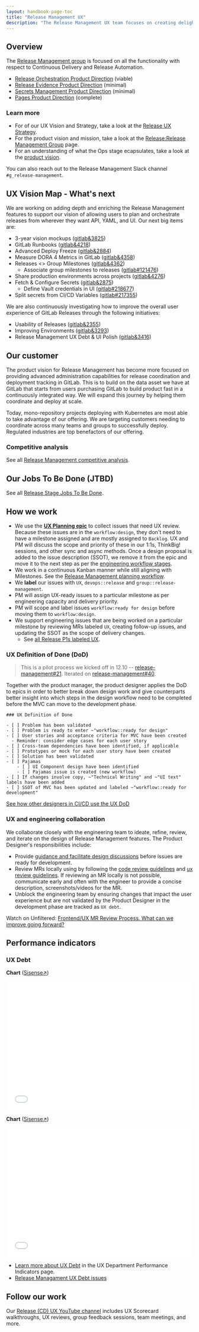 ```yaml
---
layout: handbook-page-toc
title: "Release Management UX"
description: "The Release Management UX team focuses on creating delightful experiences for all functionality related to Continuous Delivery and Release Automation."
---
```


## Overview

The [Release Management group](/handbook/product/categories/#release-management-group) is focused on all the functionality with respect to Continuous Delivery and Release Automation.

- [Release Orchestration Product Direction](/direction/release/release_orchestration/) (viable)
- [Release Evidence Product Direction](/direction/release/release_evidence/) (minimal)
- [Secrets Management Product Direction](/direction/release/secrets_management/) (minimal)
- [Pages Product Direction](/direction/release/pages/) (complete)

### Learn more

- For of our UX Vision and Strategy, take a look at the [Release UX Strategy](/handbook/engineering/ux/stage-group-ux-strategy/release/).
- For the product vision and mission, take a look at the [Release:Release Management Group](/handbook/engineering/development/ops/release/release-management/) page.
- For an understanding of what the Ops stage ecapsulates, take a look at the [product vision](/direction/ops/#release).

You can also reach out to the Release Management Slack channel `#g_release-management`.

## UX Vision Map - What's next

We are working on adding depth and enriching the Release Management features to support our vision of allowing users to plan and orchestrate releases from wherever they want API, YAML, and UI. Our next big items are:

- 3-year vision mockups ([gitlab&3825](https://gitlab.com/groups/gitlab-org/-/epics/3825))
- GitLab Runbooks ([gitlab&4218](https://gitlab.com/groups/gitlab-org/-/epics/4218))
- Advanced Deploy Freeze ([gitlab&2884](https://gitlab.com/groups/gitlab-org/-/epics/2884))
- Measure DORA 4 Metrics in GitLab ([gitlab&4358](https://gitlab.com/groups/gitlab-org/-/epics/4358))
- Releases <> Group Milestones ([gitlab&4362](https://gitlab.com/groups/gitlab-org/-/epics/4362))
    - Associate group milestones to releases ([gitlab#121476](https://gitlab.com/gitlab-org/gitlab/-/issues/121476))
- Share production environments across projects ([gitlab&4276](https://gitlab.com/groups/gitlab-org/-/epics/4276))
- Fetch & Configure Secrets ([gitlab&2875](https://gitlab.com/groups/gitlab-org/-/epics/2875))
    - Define Vault credentials in UI ([gitlab#218677](https://gitlab.com/gitlab-org/gitlab/-/issues/218677))
- Split secrets from CI/CD Variables ([gitlab#217355](https://gitlab.com/gitlab-org/gitlab/-/issues/217355))

We are also continuously investigating how to improve the overall user experience of GitLab Releases through the following initiatives:

- Usability of Releases ([gitlab&2355](https://gitlab.com/groups/gitlab-org/-/epics/2355))
- Improving Environments ([gitlab&3293](https://gitlab.com/groups/gitlab-org/-/epics/3293))
- Release Management UX Debt & UI Polish ([gitlab&3416](https://gitlab.com/groups/gitlab-org/-/epics/3416))

## Our customer

The product vision for Release Management has become more focused on providing advanced administration capabilities for release coordination and deployment tracking in GitLab. This is to build on the data asset we have at GitLab that starts from users purchasing GitLab to build product fast in a continuously integrated way. We will expand this journey by helping them coordinate and deploy at scale.

Today, mono-repository projects deploying with Kubernetes are most able to take advantage of our offering. We are targeting customers needing to coordinate across many teams and groups to successfully deploy. Regulated industries are top benefactors of our offering.

### Competitive analysis

See all [Release Management competitive analysis](https://gitlab.com/groups/gitlab-org/-/epics/2622).

## Our Jobs To Be Done (JTBD)

See all [Release Stage Jobs To Be Done](/handbook/engineering/development/ops/release/jtbd/).

## How we work

- We use the [**UX Planning epic**](https://gitlab.com/groups/gitlab-org/-/epics/2439) to collect issues that need UX review. Because these issues are in the `workflow:design`, they don't need to have a milestone assigned and are mostly assigned to `Backlog`. UX and PM will discuss the scope and priority of these in our 1:1s, ThinkBig! sessions, and other sync and async methods. Once a design proposal is added to the issue description (SSOT), we remove it from the epic and move it to the next step as per the [engineering workflow stages](/handbook/engineering/development/ops/release/release-management/#workflow-stages).
- We work in a continuous Kanban manner while still aligning with Milestones. See the [Release Management planning workflow](/handbook/engineering/development/ops/release/release-management/planning.html).
- We **label** our issues with `UX`, `devops::release` and `group::release-management`.
- PM will assign UX-ready issues to a particular milestone as per engineering capacity and delivery priority.
- PM will scope and label issues `workflow:ready for design` before moving them to `workflow:design`.
- We support engineering issues that are being worked on a particular milestone by reviewing MRs labeled `UX`, creating follow-up issues, and updating the SSOT as the scope of delivery changes.
  - See [all Release P1s labeled UX](https://gitlab.com/groups/gitlab-org/-/boards/1488065?scope=all&utf8=%E2%9C%93&state=opened&label_name[]=cicd%3A%3Aactive&label_name[]=group%3A%3Arelease%20management&label_name[]=Release%3A%3AP1&label_name[]=UX).

### UX Definition of Done (DoD)

> This is a pilot process we kicked off in 12.10 -- [release-management#21](https://gitlab.com/gitlab-org/ci-cd/release-management-group/release-management/-/issues/21). Iterated on [release-management#40](https://gitlab.com/gitlab-org/ci-cd/release-management-group/release-management/-/issues/40#note_430976408).

Together with the product manager, the product designer applies the DoD to epics in order to better break down design work and give counterparts better insight into which steps in the design workflow need to be completed before the MVC can move to the development phase.

```
### UX Definition of Done

- [ ] Problem has been validated
- [ ] Problem is ready to enter ~"workflow::ready for design" 
- [ ] User stories and acceptance criteria for MVC have been created
  - Reminder: consider edge cases for each user story
- [ ] Cross-team dependencies have been identified, if applicable
- [ ] Prototypes or mock for each user story have been created
- [ ] Solution has been validated
- [ ] Pajamas
    - [ ] UI Component design have been identified
    - [ ] Pajamas issue is created (new workflow)
- [ ] If changes involve copy, ~"Technical Writing" and ~"UI text" labels have been added
- [ ] SSOT of MVC has been updated and labeled ~"workflow::ready for development"

```

[See how other designers in CI/CD use the UX DoD](https://about.gitlab.com/handbook/engineering/ux/stage-group-ux-strategy/ci-cd/#definition-of-done-for-ux-pilot)

### UX and engineering collaboration

We collaborate closely with the engineering team to ideate, refine, review, and iterate on the design of Release Management features. The Product Designer's responsibilities include:

- Provide [guidance and facilitate design discussions](/handbook/engineering/ux/ux-designer/#product-design-process) before issues are ready for development.
- Review MRs locally using by following the [code review guidelines](https://docs.gitlab.com/ee/development/code_review.html) and [ux review guidelines](/handbook/engineering/ux/pajamas-design-system/design-review/). If reviewing an MR locally is not possible, communicate early and often with the engineer to provide a concise description, screenshots/videos for the MR.
- Unblock the engineering team by ensuring changes that impact the user experience but are not validated by the Product Designer in the development phase are tracked as `UX debt`.

Watch on Unfiltered: [Frontend/UX MR Review Process. What can we improve going forward?](https://www.youtube.com/watch?v=aqRolFLULzE)

## Performance indicators

### UX Debt

**Chart** ([Sisense↗](https://app.periscopedata.com/app/gitlab/641753/UX-Debt?widget=8474988&udv=0))

<embed width="100%" height="350" src="<%= signed_periscope_url(dashboard: 641753, chart: 8474996, embed: 'v2') %>">

**Chart** ([Sisense↗](https://app.periscopedata.com/app/gitlab/641753/UX-Debt?widget=8474991&udv=0))

<embed width="100%" height="350" src="<%= signed_periscope_url(dashboard: 641753, chart: 8474998, embed: 'v2') %>">

- [Learn more about UX Debt](/handbook/engineering/ux/performance-indicators/#ux-debt) in the UX Department Performance Indicators page.
- [Release Managament UX Debt issues](https://gitlab.com/gitlab-org/gitlab/-/issues?scope=all&utf8=%E2%9C%93&state=opened&label_name[]=UX%20debt&label_name[]=group%3A%3Arelease%20management)

## Follow our work

Our [Release (CD) UX YouTube channel](https://www.youtube.com/playlist?list=PL05JrBw4t0KoyqCjN4f79w0dYZusHLx15) includes UX Scorecard walkthroughs, UX reviews, group feedback sessions, team meetings, and more.

